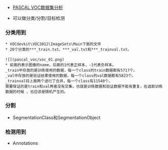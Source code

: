 * [PASCAL VOC数据集分析](https://blog.csdn.net/zhangjunbob/article/details/52769381)

* 可以做分类/分割/目标检测

### 分类用到
    * VOCdevkit\VOC2012\ImageSets\Main下面的文件
    * 20个分类的***_train.txt、***_val.txt和***_trainval.txt。
    
    ![](pascal_voc/voc_01.png)
    * 前面的表示图像的name，后面的1代表正样本，-1代表负样本。
    _train中存放的是训练使用的数据，每一个class的train数据都有5717个。
    _val中存放的是验证结果使用的数据，每一个class的val数据都有5823个。
    _trainval将上面两个进行了合并，每一个class有11540个。
    需要保证的是train和val两者没有交集，也就是训练数据和验证数据不能有重复，在选取训练数据的时候 ，也应该是随机产生的。



### 分割

* SegmentationClass和SegmentationObject



### 检测用到

* Annotations
 